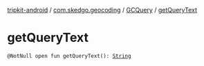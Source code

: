 [tripkit-android](../../index.md) / [com.skedgo.geocoding](../index.md) / [GCQuery](index.md) / [getQueryText](./get-query-text.md)

# getQueryText

`@NotNull open fun getQueryText(): `[`String`](https://kotlinlang.org/api/latest/jvm/stdlib/kotlin/-string/index.html)
